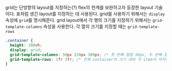 grid는 단방향의 layout를 지정하는(?) flex의 한계를 보완하고자 등장한 layout 기술이다. 표처럼 생긴 layout를 지정하는 데 사용된다.
grid를 사용하기 위해서는 `display` 속성에 `grid`를 명시해준다.
grid layout에서 각 행의 크기를 지정하기 위해서는 `grid-template-columns` 속성을 사용한다.
각 열의 크기를 지정할 때는 `grid-template-rows`

```css
.container {
  height: 100vh;
  display: grid;
  grid-template-columns: 50px 150px 300px; /* 첫 번쨰 컬럼 50px, 두 번째 컬럼 150px, ...*/
  grid-template-rows: 1fr 3fr; /* 전체 container의 크기 대비 각 item이 차지하는 비율을 지정할 때는 fr 키워드를 사용한다. */
}
```
